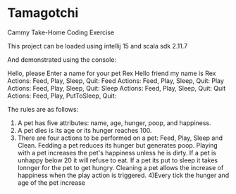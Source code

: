 # Tamagotchi

Cammy Take-Home Coding Exercise

This project can be loaded using intellij 15 and scala sdk 2.11.7


And demonstrated using the console:

Hello, please Enter a name for your pet
Rex
Hello friend my name is Rex
Actions: Feed, Play, Sleep, Quit:
Feed
Actions: Feed, Play, Sleep, Quit:
Play
Actions: Feed, Play, Sleep, Quit:
Sleep
Actions: Feed, Play, Sleep, Quit:
Quit
Actions: Feed, Play, PutToSleep, Quit:

The rules are as follows:

1) A pet has five attributes: name, age, hunger, poop, and happiness.
2) A pet dies is its age or its hunger reaches 100.
3) There are four actions to be performed on a pet:  Feed, Play, Sleep and Clean.
    Fedding a pet reduces its hunger but generates poop.
    Playing with a pet increases the pet's happiness unless he is dirty. If a pet is unhappy below 20 it will refuse to eat.
    If a pet its put to sleep it takes lonnger for the pet to get hungry.
    Cleaning a pet allows the increase of happiness when the play action is triggered.
4)Every tick the hunger and age of the pet increase
    

